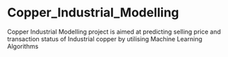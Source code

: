 # Copper_Industrial_Modelling
Copper Industrial Modelling project is aimed at predicting selling price and transaction status of Industrial copper by utilising Machine Learning Algorithms
